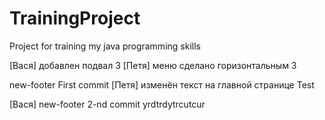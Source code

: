 # TrainingProject
Project for training my java programming skills


[Вася] добавлен подвал 3
[Петя] меню сделано горизонтальным 3

new-footer First commit
[Петя] изменён текст на главной странице
Test

[Вася] new-footer 2-nd commit
yrdtrdytrcutcur